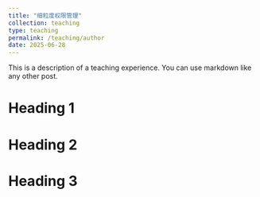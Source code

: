 ```yaml
---
title: "细粒度权限管理"
collection: teaching
type: teaching
permalink: /teaching/author
date: 2025-06-28
---
```


This is a description of a teaching experience. You can use markdown like any other post.

Heading 1
======

Heading 2
======

Heading 3
======